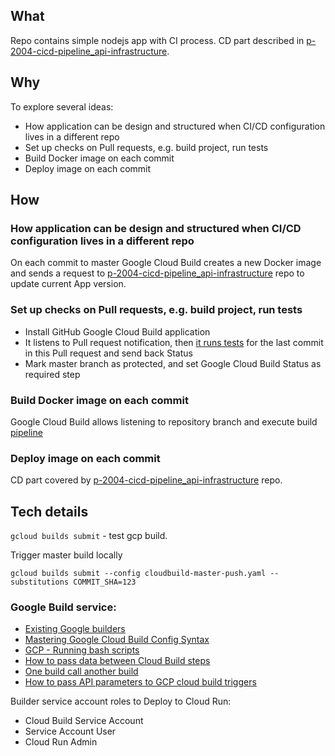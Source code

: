 ## What
Repo contains simple nodejs app with CI process. CD part described
in [p-2004-cicd-pipeline_api-infrastructure](https://github.com/vm-mishchenko/p-2004-cicd-pipeline_api-infrastructure).

## Why
To explore several ideas:
- How application can be design and structured when CI/CD configuration lives in a different repo
- Set up checks on Pull requests, e.g. build project, run tests
- Build Docker image on each commit
- Deploy image on each commit

## How
### How application can be design and structured when CI/CD configuration lives in a different repo
On each commit to master Google Cloud Build creates a new Docker image and sends a request
to [p-2004-cicd-pipeline_api-infrastructure](https://github.com/vm-mishchenko/p-2004-cicd-pipeline_api-infrastructure) repo to
update current App version.

### Set up checks on Pull requests, e.g. build project, run tests
- Install GitHub Google Cloud Build application
- It listens to Pull request notification, then [it runs tests](./cloudbuild-pull-request.yaml) for the last commit in
  this Pull request and send back Status
- Mark master branch as protected, and set Google Cloud Build Status as required step

### Build Docker image on each commit
Google Cloud Build allows listening to repository branch and execute build [pipeline](./cloudbuild-master-push.yaml)

### Deploy image on each commit
CD part covered
by [p-2004-cicd-pipeline_api-infrastructure](https://github.com/vm-mishchenko/p-2004-cicd-pipeline_api-infrastructure) repo.

## Tech details
`gcloud builds submit` - test gcp build.

Trigger master build locally
```shell
gcloud builds submit --config cloudbuild-master-push.yaml --substitutions COMMIT_SHA=123
```

### Google Build service:
- [Existing Google builders](https://github.com/GoogleCloudPlatform/cloud-builders)
- [Mastering Google Cloud Build Config Syntax](https://davidstanke.medium.com/mastering-google-cloud-build-config-syntax-8c3024607daf)
- [GCP - Running bash scripts](https://cloud.google.com/build/docs/configuring-builds/run-bash-scripts)
- [How to pass data between Cloud Build steps](https://medium.com/google-cloud/how-to-pass-data-between-cloud-build-steps-de5c9ebc4cdd)
- [One build call another build](https://stackoverflow.com/questions/59282760/how-to-link-cloudbuild-yaml-from-different-repository-google-cloud-build-trigge)
- [How to pass API parameters to GCP cloud build triggers](https://stackoverflow.com/questions/59804109/how-to-pass-api-parameters-to-gcp-cloud-build-triggers)

Builder service account roles to Deploy to Cloud Run:
- Cloud Build Service Account
- Service Account User
- Cloud Run Admin
